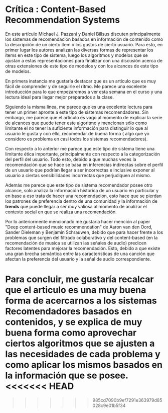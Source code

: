 ﻿# Crítica : Content-Based Recommendation Systems
En este artículo Michael J. Pazzani y Daniel Billsus discuten principalmente los sistemas de recomendación basados en información de contenido como la descripción de un cierto ítem o los gustos de cierto usuario. Para esto, en primer lugar los autores analizan las diversas formas de representar los ítems en este tipo de sistema, luego los algoritmos y modelos que se ajustan a estas representaciones para finalizar con una discusión acerca de otras extensiones de este tipo de modelos y con los alcances de este tipo de modelos.

En primera instancia me gustaría destacar que es un artículo que es muy fácil de comprender y de seguirle el ritmo. Me parece una excelente introducción para lo que empezaremos a ver esta semana en el curso y una lectura ideal para llegar mejor preparados a la clase.

Siguiendo la misma linea, me parece que es una excelente lectura para tener un primer apronte a este tipo de sistemas recomendadores. Sin embargo, me parece que el artículo es vago al momento de explicar la serie de alcances que puede tener este algoritmo y mencionan sólo como limitante el no tener la suficiente información para distinguir lo que al usuario le gusta y con ello, recomendar de buena forma ( algo que yo considero es problema en casi todos los sistemas recomendadores).

Con respecto a lo anterior me parece que este tipo de sistema tiene una limitante ética importante, principalmente con respecto a la categorización del perfil del usuario. Todo esto, debido a que muchas veces la recomendación que se hace se basa en inferencias indirectas sobre el perfil de un usuario que podrían llegar a ser incorrectas e inclusive exponer al usuario a ciertas sensibilidades incorrectas que perjudiquen al mismo.

Además me parece que este tipo de sistema recomendador posee otro alcance, solo analiza la información historica de un usuario en particular y en base a eso trata de hacer una recomendacion, esto hace que se pierdan los patrones de preferencia dentro de una comunidad y la información de **trends** que puede llegar a ser muy valiosa al momento de analizar el contexto social en que se realiza una recomendación.

Por lo anteriormente mencionado me gustaria hacer mención al paper "Deep content-based music recommendation" de Aaron van den Oord, Sander Dieleman y Benjamin Schrauwen, debido que para hacer frente a los problemas que surgen del filtrado colaborativo y del content-based (en la recomendación de musica se utilizan las señales de audio) predicen factores latentes para mejorar la recomendación. Esto, debido a que existe una gran brecha semántica entre las características de una canción que afectan la preferencia del usuario y la señal de audio correspondiente.

Para concluir, me gustaría recalcar que el articulo es una muy buena forma de acercarnos a los sistemas Recomendadores basados en contenidos, y se explica de muy buena forma como aprovechar ciertos algoritmos que se ajusten a las necesidades de cada problema y como aplicar los mismos basados en la información que se posee.
<<<<<<< HEAD
=======

>>>>>>> 985cd7090b9ef7291e363979d85028c9e01b5f34
